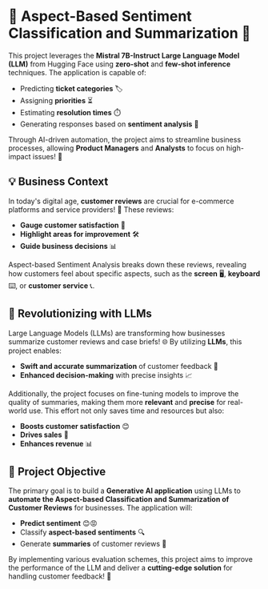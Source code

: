# 🌟 **Aspect-Based Sentiment Classification and Summarization** 🌟

This project leverages the **Mistral 7B-Instruct Large Language Model (LLM)** from Hugging Face using **zero-shot** and **few-shot inference** techniques. The application is capable of:
- Predicting **ticket categories** 🏷️
- Assigning **priorities** ⏳
- Estimating **resolution times** ⏱️
- Generating responses based on **sentiment analysis** 💬

Through AI-driven automation, the project aims to streamline business processes, allowing **Product Managers** and **Analysts** to focus on high-impact issues! 💼

## 💡 **Business Context**

In today's digital age, **customer reviews** are crucial for e-commerce platforms and service providers! 🛒 These reviews:
- **Gauge customer satisfaction** 💖
- **Highlight areas for improvement** 🛠️
- **Guide business decisions** 📊

Aspect-based Sentiment Analysis breaks down these reviews, revealing how customers feel about specific aspects, such as the **screen** 🖥️, **keyboard** ⌨️, or **customer service** 📞.

## 🤖 **Revolutionizing with LLMs**

Large Language Models (LLMs) are transforming how businesses summarize customer reviews and case briefs! 🌐 By utilizing **LLMs**, this project enables:
- **Swift and accurate summarization** of customer feedback 📝
- **Enhanced decision-making** with precise insights 📈

Additionally, the project focuses on fine-tuning models to improve the quality of summaries, making them more **relevant** and **precise** for real-world use. This effort not only saves time and resources but also:
- **Boosts customer satisfaction** 😊
- **Drives sales** 💸
- **Enhances revenue** 📊

## 🎯 **Project Objective**

The primary goal is to build a **Generative AI application** using LLMs to **automate the Aspect-based Classification and Summarization of Customer Reviews** for businesses. The application will:
- **Predict sentiment** 😊😡
- Classify **aspect-based sentiments** 🔍
- Generate **summaries** of customer reviews 📄

By implementing various evaluation schemes, this project aims to improve the performance of the LLM and deliver a **cutting-edge solution** for handling customer feedback! 🎉
